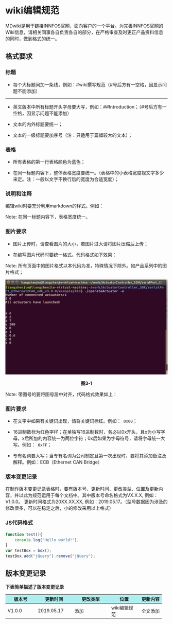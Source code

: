 # wiki编辑规范
MDwiki是用于链接INNFOS官网，面向客户的一个平台。为完善INNFOS官网的Wiki信息，请相关同事各自负责各自的部分，在严格审查及时更正产品资料信息的同时，做到格式的统一。

## 格式要求
### 标题
- 每个大标题间加一条线，例如：#wiki撰写规范（#号后方有一空格，因显示问题不能添加）

----

- 英文版本中所有标题开头字母要大写，例如：##Introduction；（#号后方有一空格，因显示问题不能添加）

- 文本的内外标题要统一；

- 文本的一级标题要加序号（注：只适用于篇幅较大的文本）；
  
  
### 表格
- 所有表格的第一行表格颜色为蓝色；

- 在同一标题内容下，整体表格宽度要统一。（表格中的小表格宽度视文字多少来定。注：一般以文字不换行后的宽度为合适宽度）；


### 说明和注释
编辑wiki时要充分利用markdown的样式。例如：

Note: 在同一标题内容下，表格宽度统一。


### 图片要求
- 图片上传时，请查看图片的大小，若图片过大请将图片压缩后上传；

- 在编写图片代码时要统一格式。代码格式如下效果：

Note: 所有页面中的图片格式以本代码为准，特殊情况下除外。如产品系列中的图片格式；

<img src="../img/026.png" style="width:600px">

<p><div class="md-text" style="text-align: center;"><strong>图3-1</strong></div></p >

Note: 带图号的要将图号居中对齐，代码格式效果如上：


### 图片要求
- 在文字中如果有关键词出现，请将关键词标红。例如：` 0x00`；

- 16进制数标为红色字样；在单独写16进制数时，务必以0x开头，且x为小写字母，x后所加的内容统一为两位字符；0x后如果为字母符号，请将字母统一大写。例如：` 0xFF`；

- 专有名词要大写；当专有名词为公司制定且第一次出现时，要将其添加备注及解释。例如：ECB（Ethernet CAN Bridge）


### 版本变更记录
在制作版本变更记录表格时，要有版本号、更新时间、更改类型、位置及更新内容，并以此为规范运用于每个文档中。其中版本号命名格式为VX.X.X, 例如：V1.0.0。 更新时间格式为20XX.XX.XX, 例如：2019.05.17。（型号数据因为涉及的修改很多，可以在稳定之后，小的修改采用以上格式）


### JS代码格式　
```javascript
function test(){
	console.log("Hello world!");
}
var testBox = box();
testBox.add("jQuery").remove("jQuery");
```


## 版本变更记录
**下表简单描述了版本变更记录**

<table style="width:800px"><thead><tr style="background:PaleTurquoise"><th style="width:80px">版本号</th><th style="width:100px">更新时间</th><th style="width:100px">更改类型</th><th style="width:80px">位置</th><th>更新内容</th></tr></thead><tbody><tr><td>V1.0.0</td><td>2019.05.17</td><td>添加</td><td>wiki编辑规范</td><td>全文添加</td></tbody></table>

